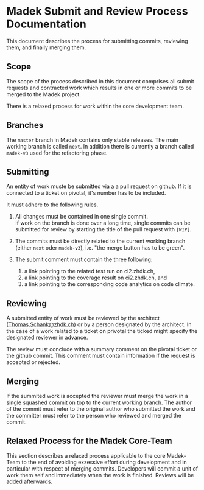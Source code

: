 Madek Submit and Review Process Documentation
=============================================

This document describes the process for submitting commits, reviewing them, and
finally merging them. 

Scope 
-----

The scope of the process described in this document comprises all submit
requests and contracted work which results in one or more commits to be merged
to the Madek project. 

There is a relaxed process for work within the core development team. 

Branches 
--------

The `master` branch in Madek contains only stable releases. The main working
branch is called `next`. In addition there is currently a branch called
`madek-v3` used for the refactoring phase.

Submitting
----------

An entity of work muste be submitted via a a pull request on github. 
If it is connected to a ticket on pivotal, it's number has to be included.

It must adhere to the following rules. 

1. All changes must be contained in one single commit.  
   If work on the branch is done over a long time, single commits can be submitted
   for review by starting the title of the pull request with `[WIP]`.

2. The commits must be directly related to the current working
  branch (either `next` oder `madek-v3`), 
  i.e. "the merge button has to be green".

3. The submit comment must contain the three following:

    1. a link pointing to the related test run on ci2.zhdk.ch,
    2. a link pointing to the coverage result on ci2.zhdk.ch, and
    3. a link pointing to the corresponding code analytics on code climate. 


Reviewing 
---------

A submitted entity of work must be reviewed by the architect
(Thomas.Schank@zhdk.ch) or by a person designated by the architect. In the case
of a work related to a ticket on privotal the ticked might specify the
designated reviewer in advance. 

The review must conclude with a summary comment on the pivotal ticket or the
github commit. This comment must contain information if the request is accepted
or rejected.


Merging
-------

If the summited work is accepted the reviewer must merge the work in a single
squashed commit on top to the current working branch. The author of the commit must
refer to the original author who submitted the work and the committer must
refer to the person who reviewed and merged the commit. 



Relaxed Process for the Madek Core-Team
---------------------------------------

This section describes a relaxed process applicable to the core Madek-Team to
the end of avoiding exzessive effort during development and in particular with
respect of merging commits. Developers will commit a unit of work them self and
immediately when the work is finished. Reviews will be added afterwards.

